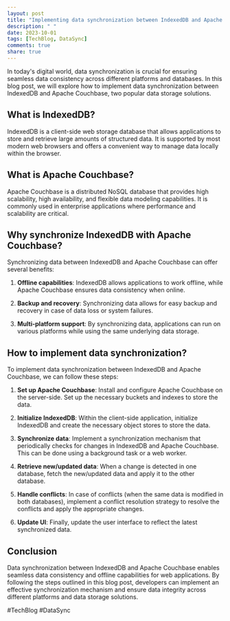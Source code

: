 ```yaml
---
layout: post
title: "Implementing data synchronization between IndexedDB and Apache Couchbase"
description: " "
date: 2023-10-01
tags: [TechBlog, DataSync]
comments: true
share: true
---
```


In today's digital world, data synchronization is crucial for ensuring seamless data consistency across different platforms and databases. In this blog post, we will explore how to implement data synchronization between IndexedDB and Apache Couchbase, two popular data storage solutions.

## What is IndexedDB?

IndexedDB is a client-side web storage database that allows applications to store and retrieve large amounts of structured data. It is supported by most modern web browsers and offers a convenient way to manage data locally within the browser.

## What is Apache Couchbase?

Apache Couchbase is a distributed NoSQL database that provides high scalability, high availability, and flexible data modeling capabilities. It is commonly used in enterprise applications where performance and scalability are critical.

## Why synchronize IndexedDB with Apache Couchbase?

Synchronizing data between IndexedDB and Apache Couchbase can offer several benefits:

1. **Offline capabilities**: IndexedDB allows applications to work offline, while Apache Couchbase ensures data consistency when online.

2. **Backup and recovery**: Synchronizing data allows for easy backup and recovery in case of data loss or system failures.

3. **Multi-platform support**: By synchronizing data, applications can run on various platforms while using the same underlying data storage.

## How to implement data synchronization?

To implement data synchronization between IndexedDB and Apache Couchbase, we can follow these steps:

1. **Set up Apache Couchbase**: Install and configure Apache Couchbase on the server-side. Set up the necessary buckets and indexes to store the data.

2. **Initialize IndexedDB**: Within the client-side application, initialize IndexedDB and create the necessary object stores to store the data.

3. **Synchronize data**: Implement a synchronization mechanism that periodically checks for changes in IndexedDB and Apache Couchbase. This can be done using a background task or a web worker. 

4. **Retrieve new/updated data**: When a change is detected in one database, fetch the new/updated data and apply it to the other database.

5. **Handle conflicts**: In case of conflicts (when the same data is modified in both databases), implement a conflict resolution strategy to resolve the conflicts and apply the appropriate changes.

6. **Update UI**: Finally, update the user interface to reflect the latest synchronized data.

## Conclusion

Data synchronization between IndexedDB and Apache Couchbase enables seamless data consistency and offline capabilities for web applications. By following the steps outlined in this blog post, developers can implement an effective synchronization mechanism and ensure data integrity across different platforms and data storage solutions.

#TechBlog #DataSync